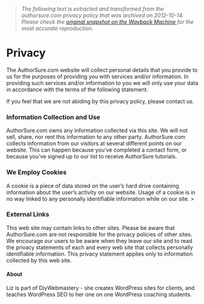 > *The following text is extracted and transformed from the authorsure.com privacy policy that was archived on 2012-10-14. Please check the [original snapshot on the Wayback Machine](https://web.archive.org/web/20121014125444id_/http%3A//www.authorsure.com/privacy) for the most accurate reproduction.*

# Privacy

The AuthorSure.com website will collect personal details that you provide to us for the purposes of providing you with services and/or information. In providing such services and/or information to you we will only use your data in accordance with the terms of the following statement.

If you feel that we are not abiding by this privacy policy, please contact us.

### Information Collection and Use

AuthorSure.com owns any information collected via this site. We will not sell, share, nor rent this information to any other party. AuthorSure.com collects information from our visitors at several different points on our website. This can happen because you’ve completed a contact form, or because you’ve signed up to our list to receive AuthorSure tutorials.

### We Employ Cookies

A cookie is a piece of data stored on the user’s hard drive containing information about the user’s activity on our website. Usage of a cookie is in no way linked to any personally identifiable information while on our site. >

### External Links

This web site may contain links to other sites. Please be aware that AuthorSure.com are not responsible for the privacy policies of other sites. We encourage our users to be aware when they leave our site and to read the privacy statements of each and every web site that collects personally identifiable information. This privacy statement applies only to information collected by this web site.

#### About 

Liz is part of DiyWebmastery - she creates WordPress sites for clients, and teaches WordPress SEO to her one on one WordPress coaching students.
